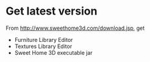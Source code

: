 # Get latest version
From http://www.sweethome3d.com/download.jsp, get
* Furniture Library Editor
* Textures Library Editor
* Sweet Home 3D executable jar
